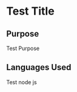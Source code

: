 
<h1>Test Title</h1>
          
## Purpose
Test Purpose
        
## Languages Used
Test node js
            